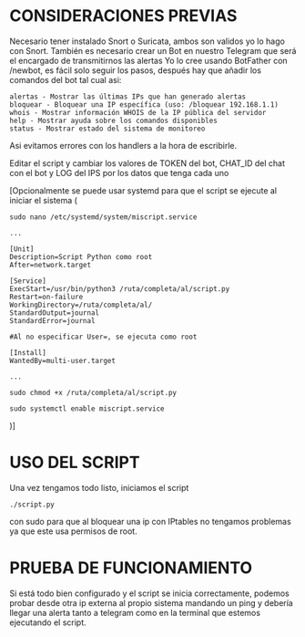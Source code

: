 # CONSIDERACIONES PREVIAS
Necesario tener instalado Snort o Suricata, ambos son validos yo lo hago con Snort.
También es necesario crear un Bot en nuestro Telegram que será el encargado de transmitirnos las alertas
Yo lo cree usando BotFather con /newbot, es fácil solo seguir los pasos, después hay que añadir los comandos
del bot tal cual asi:
```console
alertas - Mostrar las últimas IPs que han generado alertas
bloquear - Bloquear una IP específica (uso: /bloquear 192.168.1.1)
whois - Mostrar información WHOIS de la IP pública del servidor
help - Mostrar ayuda sobre los comandos disponibles
status - Mostrar estado del sistema de monitoreo
```
Asi evitamos errores con los handlers a la hora de escribirle.

Editar el script y cambiar los valores de TOKEN del bot, CHAT_ID del chat con el bot y LOG del IPS por los datos que tenga cada uno

[Opcionalmente se puede usar systemd para que el script se ejecute al iniciar el sistema
(
```console
sudo nano /etc/systemd/system/miscript.service
```
```console
...

[Unit]
Description=Script Python como root
After=network.target

[Service]
ExecStart=/usr/bin/python3 /ruta/completa/al/script.py
Restart=on-failure
WorkingDirectory=/ruta/completa/al/
StandardOutput=journal
StandardError=journal

#Al no especificar User=, se ejecuta como root

[Install]
WantedBy=multi-user.target

...
```

```console
sudo chmod +x /ruta/completa/al/script.py
```
```console
sudo systemctl enable miscript.service
```
)]

# USO DEL SCRIPT

Una vez tengamos todo listo, iniciamos el script 
```console
./script.py
``` 
con sudo 
para que al bloquear una ip con IPtables no tengamos problemas ya que este usa permisos de root.

# PRUEBA DE FUNCIONAMIENTO

Si está todo bien configurado y el script se inicia correctamente, podemos probar desde otra ip externa al propio sistema mandando un ping
y debería llegar una alerta tanto a telegram como en la terminal que estemos ejecutando el script.

